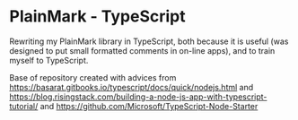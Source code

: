 # PlainMark - TypeScript

Rewriting my PlainMark library in TypeScript, both because it is useful (was designed to put small formatted comments in on-line apps), and to train myself to TypeScript.

Base of repository created with advices from https://basarat.gitbooks.io/typescript/docs/quick/nodejs.html and https://blog.risingstack.com/building-a-node-js-app-with-typescript-tutorial/ and https://github.com/Microsoft/TypeScript-Node-Starter



